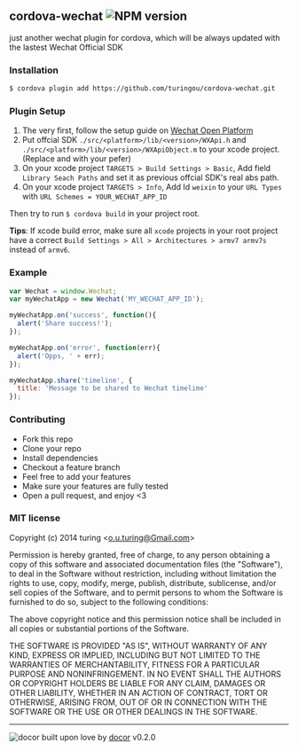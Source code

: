 ## cordova-wechat ![NPM version](https://img.shields.io/npm/v/cordova-wechat.svg?style=flat) 

just another wechat plugin for cordova, which will be always updated with the lastest Wechat Official SDK

### Installation
```bash
$ cordova plugin add https://github.com/turingou/cordova-wechat.git
```

### Plugin Setup

1. The very first, follow the setup guide on [Wechat Open Platform](https://open.weixin.qq.com/cgi-bin/frame?t=resource/res_main_tmpl&verify=1&lang=zh_CN)
2. Put offcial SDK `./src/<platform>/lib/<version>/WXApi.h` and `./src/<platform>/lib/<version>/WXApiObject.m` to your xcode project. (Replace <platform> and <version> with your pefer)
3. On your xcode project `TARGETS > Build Settings > Basic`, Add field `Library Seach Paths` and set it as previous offcial SDK's real abs path.
4. On your xcode project `TARGETS > Info`, Add Id `weixin` to your `URL Types` with `URL Schemes = YOUR_WECHAT_APP_ID` 

Then try to run `$ cordova build` in your project root.

**Tips**: If xcode build error, make sure all `xcode` projects in your root project have a correct `Build Settings > All > Architectures > armv7 armv7s` instead of `armv6`.

### Example
```js
var Wechat = window.Wechat;
var myWechatApp = new Wechat('MY_WECHAT_APP_ID');

myWechatApp.on('success', function(){
  alert('Share success!');
});

myWechatApp.on('error', function(err){
  alert('Opps, ' + err);
});

myWechatApp.share('timeline', {
  title: 'Message to be shared to Wechat timelime'
});
```

### Contributing
- Fork this repo
- Clone your repo
- Install dependencies
- Checkout a feature branch
- Feel free to add your features
- Make sure your features are fully tested
- Open a pull request, and enjoy <3

### MIT license
Copyright (c) 2014 turing &lt;o.u.turing@Gmail.com&gt;

Permission is hereby granted, free of charge, to any person obtaining a copy
of this software and associated documentation files (the &quot;Software&quot;), to deal
in the Software without restriction, including without limitation the rights
to use, copy, modify, merge, publish, distribute, sublicense, and/or sell
copies of the Software, and to permit persons to whom the Software is
furnished to do so, subject to the following conditions:

The above copyright notice and this permission notice shall be included in
all copies or substantial portions of the Software.

THE SOFTWARE IS PROVIDED &quot;AS IS&quot;, WITHOUT WARRANTY OF ANY KIND, EXPRESS OR
IMPLIED, INCLUDING BUT NOT LIMITED TO THE WARRANTIES OF MERCHANTABILITY,
FITNESS FOR A PARTICULAR PURPOSE AND NONINFRINGEMENT. IN NO EVENT SHALL THE
AUTHORS OR COPYRIGHT HOLDERS BE LIABLE FOR ANY CLAIM, DAMAGES OR OTHER
LIABILITY, WHETHER IN AN ACTION OF CONTRACT, TORT OR OTHERWISE, ARISING FROM,
OUT OF OR IN CONNECTION WITH THE SOFTWARE OR THE USE OR OTHER DEALINGS IN
THE SOFTWARE.

---
![docor](https://raw.githubusercontent.com/turingou/docor/master/docor.png)
built upon love by [docor](https://github.com/turingou/docor.git) v0.2.0